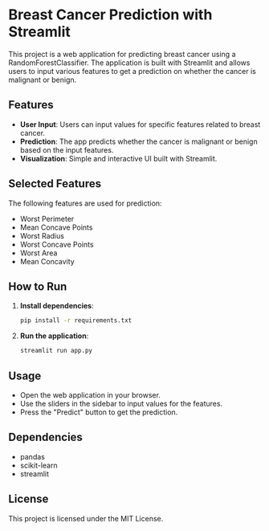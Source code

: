 # Breast Cancer Prediction with Streamlit

This project is a web application for predicting breast cancer using a RandomForestClassifier. The application is built with Streamlit and allows users to input various features to get a prediction on whether the cancer is malignant or benign.

## Features

- **User Input**: Users can input values for specific features related to breast cancer.
- **Prediction**: The app predicts whether the cancer is malignant or benign based on the input features.
- **Visualization**: Simple and interactive UI built with Streamlit.

## Selected Features

The following features are used for prediction:
- Worst Perimeter
- Mean Concave Points
- Worst Radius
- Worst Concave Points
- Worst Area
- Mean Concavity

## How to Run

1. **Install dependencies**:
    ```sh
    pip install -r requirements.txt
    ```

2. **Run the application**:
    ```sh
    streamlit run app.py
    ```

## Usage

- Open the web application in your browser.
- Use the sliders in the sidebar to input values for the features.
- Press the "Predict" button to get the prediction.

## Dependencies

- pandas
- scikit-learn
- streamlit

## License

This project is licensed under the MIT License.